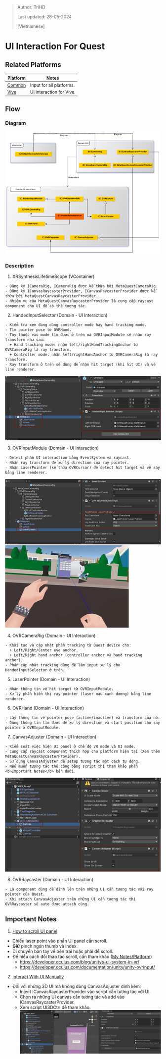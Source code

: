 > Author: TriHD
> 
> Last updated: 28-05-2024
> 
> [Vietnamese]
# UI Interaction For Quest

## Related Platforms
Platform   |Notes       
----------------|------------
[Common](../Input.md)|Input for all platforms.
[Vive](./UI_Interaction_Vive.md)|UI interaction for Vive.

## Flow
### Diagram
![0-UI_Interaction_Diagram](../../../Images/Input/Quest/0-UI_Interaction_Diagram.png)

### Description
1. XRSynthesisLifetimeScope (VContainer)
````
- Đăng ký ICameraRig, ICameraRig được kế thừa bởi MetaQuestCameraRig.
- Đăng ký ICanvasRaycasterProvider, ICanvasRaycasterProvider được kế thừa bởi MetaQuestCanvasRaycasterProvider.
- Nhiệm vụ của MetaQuestCanvasRaycasterProvider là cung cấp raycast component cho UI để có thể tương tác.
````

2. HandedInputSelector (Domain - UI Interaction)
````
- Kiểm tra xem đang dùng controller mode hay hand tracking mode.
- Tìm pointer pose từ OVRHand.
- Tùy thuộc vào mode tìm được ở trên mà OVRInputModule sẽ nhận ray transform như sau:
  + Hand tracking mode: nhận left/rightHandTrackingAnchor từ OVRCameraRig là ray transform.
  + Controller mode: nhận left/rightHandAnchor từ OVRCameraRig là ray transform.
- Ray transform ở trên sẽ dùng để nhận hit target (khi hit UI) và vẽ line renderer.
````
![1-UI_Interaction_3_HandleInputSelector](../../../Images/Input/Quest/1-UI_Interaction_3_HandleInputSelector.png)

3. OVRInputModule (Domain - UI Interaction)
````
- Detect phần UI interaction bằng EventSystem và raycast.
- Nhận ray transform để xử lý direction của ray pointer.
- Nhận LaserPointer (kế thừa OVRCursor) để detect hit target và vẽ ray bằng line renderer.  
````
![1-UI_Interaction_1_OVRInputModule_1](../../../Images/Input/Quest/1-UI_Interaction_1_OVRInputModule_1.png)
![1-UI_Interaction_1_OVRInputModule_2](../../../Images/Input/Quest/1-UI_Interaction_1_OVRInputModule_2.png)

4. OVRCameraRig (Domain - UI Interaction)
````
- Khởi tạo và cập nhật phần tracking từ Quest device cho:
  + Left/Right/Center eye anchor.
  + Left/Right hand anchor (controller anchor và hand tracking anchor).
- Phần cập nhật tracking dùng để làm input xử lý cho HandedInputSelector ở trên.
````

5. LaserPointer (Domain - UI Interaction)
````
- Nhận thông tin về hit target từ OVRInputModule.
- Xử lý phần hiển thị ray pointer (laser màu xanh dương) bằng line renderer.
````

6. OVRHand (Domain - UI Interaction)
````
- Lấy thông tin về pointer pose (active/inactive) và transform của nó.
- Dùng thông tin tìm được để xử lý direction và start position cho ray pointer ở OVRInputModule.
````

7. CanvasAdjuster (Domain - UI Interaction)
````
- Kiểm soát việc hiện UI panel ở chế độ VR mode và UI mode.
- Cung cấp raycast component thích hợp cho platform hiện tại (Xem thêm MetaQuestCanvasRaycasterProvider).
- Sử dụng CanvasAdjuster để setup tương tác một cách tự động.
- Nếu muốn tương tác thủ công bằng script thì tham khảo phần <b>Important Notes</b> bên dưới.
````
![1-UI_Interaction_2_CanvasAdjuster](../../../Images/Input/Quest/1-UI_Interaction_2_CanvasAdjuster.png)

8. OVRRaycaster (Domain - UI Interaction)
````
- Là component dùng để đính lên trên những UI cần tương tác với ray pointer của Quest.
- Khi attach CanvasAdjuster trên những UI cần tương tác thì OVRRaycaster sẽ auto được attach cùng.
````

## Important Notes
1. <ins>How to scroll UI panel
- Chiếu laser point vào phần UI panel cần scroll.
- <b>Giữ</b> pinch ngón thumb và index.
- Di chuyển bàn tay về bên trái hoặc phải để scroll.
- Để hiểu cách đổi thao tác scroll, cần tham khảo ([My Notes/Platform](../../../MyNotes/Platform.md))
  - https://developer.oculus.com/blog/unitys-ui-system-in-vr/
  - https://developer.oculus.com/documentation/unity/unity-ovrinput/
  
2. <ins>Interact With UI Manually
- Đối với những 3D UI mà không dùng CanvasAdjuster đính kèm:
  - Inject ICanvasRaycasterProvider vào script cần tương tác với UI.
  - Chọn ra những UI canvas cần tương tác và add vào ICanvasRaycasterProvider.
  - Xem script UI3DCtrl để tham khảo.
![2-UI_Interaction_1_ManuallyInteraction](../../../Images/Input/Quest/2-UI_Interaction_1_ManuallyInteraction.png)
